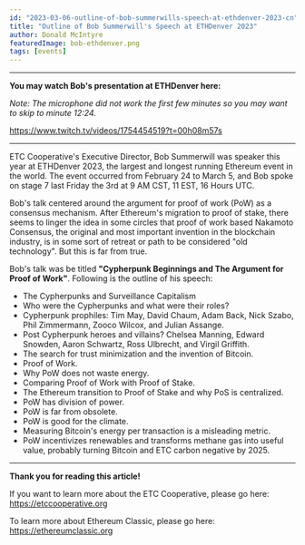 ```yaml
---
id: "2023-03-06-outline-of-bob-summerwills-speech-at-ethdenver-2023-cn"
title: "Outline of Bob Summerwill's Speech at ETHDenver 2023"
author: Donald McIntyre
featuredImage: bob-ethdenver.png
tags: [events]
---
```


---
**You may watch Bob's presentation at ETHDenver here:**

*Note: The microphone did not work the first few minutes so you may want to skip to minute 12:24.*

https://www.twitch.tv/videos/1754454519?t=00h08m57s

---

ETC Cooperative's Executive Director, Bob Summerwill was speaker this year at ETHDenver 2023, the largest and longest running Ethereum event in the world. The event occurred from February 24 to March 5, and Bob spoke on stage 7 last Friday the 3rd at 9 AM CST, 11 EST, 16 Hours UTC.

Bob's talk centered around the argument for proof of work (PoW) as a consensus mechanism. After Ethereum's migration to proof of stake, there seems to linger the idea in some circles that proof of work based Nakamoto Consensus, the original and most important invention in the blockchain industry, is in some sort of retreat or path to be considered "old technology". But this is far from true.

Bob's talk was be titled **"Cypherpunk Beginnings and The Argument for Proof of Work"**. Following is the outline of his speech:

- The Cypherpunks and Surveillance Capitalism
- Who were the Cypherpunks and what were their roles?
- Cypherpunk prophiles: Tim May, David Chaum, Adam Back, Nick Szabo, Phil Zimmermann, Zooco Wilcox, and Julian Assange.
- Post Cypherpunk heroes and villains? Chelsea Manning, Edward Snowden, Aaron Schwartz, Ross Ulbrecht, and Virgil Griffith.
- The search for trust minimization and the invention of Bitcoin.
- Proof of Work.
- Why PoW does not waste energy.
- Comparing Proof of Work with Proof of Stake.
- The Ethereum transition to Proof of Stake and why PoS is centralized.
- PoW has division of power.
- PoW is far from obsolete.
- PoW is good for the climate.
- Measuring Bitcoin's energy per transaction is a misleading metric.
- PoW incentivizes renewables and transforms methane gas into useful value, probably turning Bitcoin and ETC carbon negative by 2025.

--- 

**Thank you for reading this article!**

If you want to learn more about the ETC Cooperative, please go here: https://etccooperative.org

To learn more about Ethereum Classic, please go here: https://ethereumclassic.org

